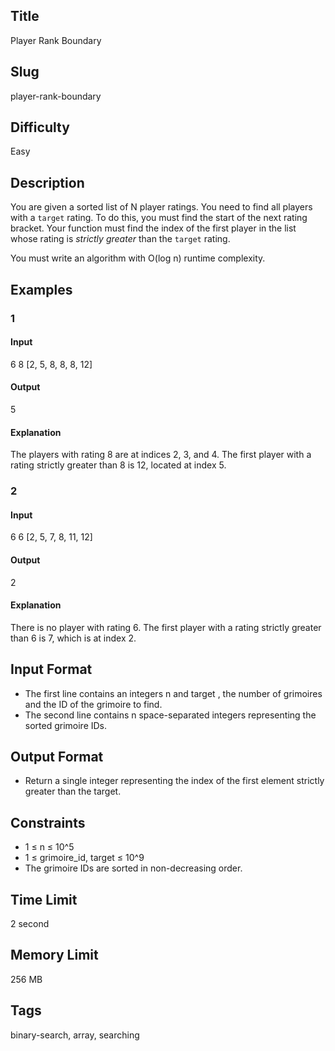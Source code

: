 ## Title

Player Rank Boundary

## Slug

player-rank-boundary

## Difficulty

Easy

## Description

You are given a sorted list of N player ratings. You need to find all players with a `target` rating. To do this, you must find the start of the next rating bracket. Your function must find the index of the first player in the list whose rating is *strictly greater* than the `target` rating.

You must write an algorithm with O(log n) runtime complexity.

## Examples

### 1

#### Input

6 8
[2, 5, 8, 8, 8, 12]


#### Output

5

#### Explanation

The players with rating 8 are at indices 2, 3, and 4. The first player with a rating strictly greater than 8 is 12, located at index 5.

### 2

#### Input

6 6
[2, 5, 7, 8, 11, 12]

#### Output

2

#### Explanation

There is no player with rating 6. The first player with a rating strictly greater than 6 is 7, which is at index 2.

## Input Format

- The first line contains an integers n and target , the number of grimoires and the ID of the grimoire to find. 
- The second line contains n space-separated integers representing the sorted grimoire IDs.


## Output Format

- Return a single integer representing the index of the first element strictly greater than the target.

## Constraints

- 1 ≤ n ≤ 10^5
- 1 ≤ grimoire_id, target ≤ 10^9
- The grimoire IDs are sorted in non-decreasing order.

## Time Limit

2 second

## Memory Limit

256 MB

## Tags

binary-search, array, searching
